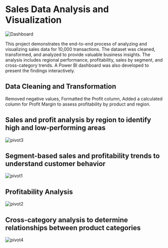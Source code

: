 # Sales Data Analysis and Visualization

![Dashboard](https://github.com/user-attachments/assets/3489f0d2-21a9-4f9f-bf0f-de1a28b4455a)

This project demonstrates the end-to-end process of analyzing and visualizing sales data for 10,000 transactions. The dataset was cleaned, transformed, and analyzed to provide valuable business insights. The analysis includes regional performance, profitability, sales by segment, and cross-category trends. A Power BI dashboard was also developed to present the findings interactively.

## Data Cleaning and Transformation
 Removed negative values, Formatted the Profit column, Added a calculated column for Profit Margin to assess profitability by product and region.

## Sales and profit analysis by region to identify high and low-performing areas
![pivot3](https://github.com/user-attachments/assets/65db138f-feea-40ff-8b0b-6b14055b844c)

## Segment-based sales and profitability trends to understand customer behavior
![pivot1](https://github.com/user-attachments/assets/bf701cac-6b78-45a2-9fac-93b7609fae2b)

## Profitability Analysis
![pivot2](https://github.com/user-attachments/assets/0a53e6ea-0ff3-4a45-a964-be9560c07b60)

## Cross-category analysis to determine relationships between product categories
![pivot4](https://github.com/user-attachments/assets/2f95f51a-54e3-40e5-b7bf-ae543e9f63a9)


